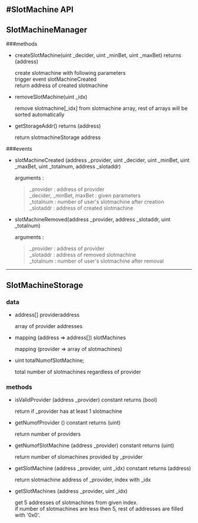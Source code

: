 #SlotMachine API
---
## SlotMachineManager

###methods

- createSlotMachine(uint _decider, uint _minBet, uint _maxBet) returns (address)

  create slotmachine with following parameters  
  trigger event slotMachineCreated  
  return address of created slotmachine

- removeSlotMachine(uint _idx)

  remove slotmachine[_idx] from slotmachine array, rest of arrays will be sorted automatically

- getStorageAddr() returns (address)

  return slotmachineStorage address


###events
  - slotMachineCreated (address _provider, uint _decider, uint _minBet, uint _maxBet, uint _totalnum, address _slotaddr)  

    arguments :  

    >_provider : address of provider  
    _decider, _minBet, maxBet : given parameters  
    _totalnum : number of user's slotmachine after creation  
    _slotaddr : address of created slotmachine

   - slotMachineRemoved(address _provider, address _slotaddr, uint _totalnum)  

      arguments :
      >_provider : address of provider  
      _slotaddr : address of removed slotmachine  
      _totalnum : number of user's slotmachine after removal  
---

## SlotMachineStorage

### data
  - address[] provideraddress

    array of provider addresses

  - mapping (address => address[]) slotMachines

    mapping (provider => array of slotmachines)

  - uint totalNumofSlotMachine;

    total number of slotmachines regardless of provider

### methods
  - isValidProvider (address _provider) constant returns (bool)

    return if _provider has at least 1 slotmachine

  - getNumofProvider () constant returns (uint)

    return number of providers

  - getNumofSlotMachine (address _provider) constant returns (uint)

    return number of slomachines provided by _provider

  - getSlotMachine (address _provider, uint _idx) constant  returns (address)

    return slotmachine address of _provider, index with _idx



  - getSlotMachines (address _provider, uint _idx)

    get 5 addresses of slotmachines from given index.  
    if number of slotmachines are less then 5, rest of addresses are filled with '0x0'.
